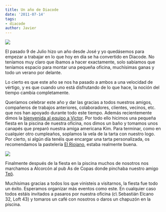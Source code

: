 ```yaml
---
title: Un año de Diacode
date: '2011-07-14'
tags:
- diacode
author: Javier
---
```


![](http://blog.diacode.com/wp-content/uploads/2011/07/tarta.jpg)

El pasado 9 de Julio hizo un año desde José y yo quedásemos para empezar a trabajar en lo que hoy en día se ha convertido en Diacode. No teníamos muy claro que íbamos a hacer exactamente, solo sabíamos que teníamos espacio para montar una pequeña oficina, muchísimas ganas y todo un verano por delante.


Lo cierto es que este año se nos ha pasado a ambos a una velocidad de vértigo, y es que cuando uno está disfrutando de lo que hace, la noción del tiempo cambia completamente.

Queríamos celebrar este año y dar las gracias a todos nuestros amigos, compañeros de trabajos anteriores, colaboradores, clientes, vecinos, etc. que nos han apoyado durante todo este tiempo. Además recientemente dimos la 
[bienvenida al equipo a Victor](http://blog.diacode.com/ampliamos-el-equipo). Por todo ello hicimos una pequeña fiesta en la piscina de nuestra oficina, nos dimos un baño y tomamos unos canapés que preparó nuestra amiga americana Kim. Para terminar, como en cualquier otro cumpleaños, soplamos la vela de la tarta con nuestro logo. Por cierto, si algún día tenéis que encargar una tarta personalizada, os recomendamos la pastelería 
[El Riojano](http://www.confiteriaelriojano.com/), estaba realmente buena.


![](http://blog.diacode.com/wp-content/uploads/2011/07/fiesta_aniversario.jpg)

Finalmente después de la fiesta en la piscina muchos de nosotros nos marchamos a Alcorcón al pub As de Copas donde pinchaba nuestro amigo 
[Teö](http://www.facebook.com/puteoputeo?sk=app_113137198733722).

Muchísimas gracias a todos los que vinisteis a visitarnos, la fiesta fue todo un éxito. Esperamos organizar más eventos como este. En cualquier caso todos estáis invitados a pasaros por nuestra oficina (c\ Sebastián Elcano 32, Loft 43) y tomaros un café con nosotros o daros un chapuzón en la piscina.
